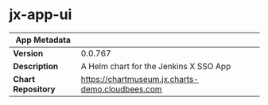# jx-app-ui

|App Metadata||
|---|---|
| **Version** | 0.0.767 |
| **Description** | A Helm chart for the Jenkins X SSO App |
| **Chart Repository** | https://chartmuseum.jx.charts-demo.cloudbees.com |
